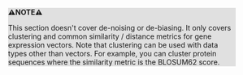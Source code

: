 <div style="margin:2em; background-color: #e0e0e0;">

<strong>⚠️NOTE️️️⚠️</strong>

This section doesn't cover de-noising or de-biasing. It only covers clustering and common similarity / distance metrics for gene expression vectors. Note that clustering can be used with data types other than vectors. For example, you can cluster protein sequences where the similarity metric is the BLOSUM62 score.
</div>

